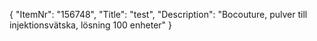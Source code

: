 {
  "ItemNr": "156748",
  "Title": "test",
  "Description": "Bocouture, pulver till injektionsvätska, lösning 100 enheter"
}